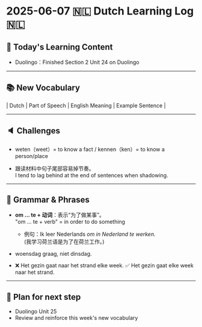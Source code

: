 # 2025-06-07 🇳🇱 Dutch Learning Log 🇳🇱 

## 📘 Today's Learning Content
- Duolingo：Finished Section 2 Unit 24 on Duolingo

---

## 📚 New Vocabulary
| Dutch        | Part of Speech | English Meaning   | Example Sentence                                                                      |


---

## 🔈 Challenges
- weten（weet）= to know a fact / kennen（ken）= to know a person/place   
  
- 跟读材料中句子尾部容易掉节奏。  
  I tend to lag behind at the end of sentences when shadowing.

---

## 📎 Grammar & Phrases
- **om ... te + 动词**：表示“为了做某事”。  
  "om ... te + verb" = in order to do something  
  - 例句：Ik leer Nederlands *om in Nederland te werken.*  
    (我学习荷兰语是为了在荷兰工作。)

- woensdag graag, niet dinsdag.
- ❌ Het gezin gaat naar het strand elke week. 
  ✅ Het gezin gaat elke week naar het strand.
  
 ---

## 🎯 Plan for next step
- Duolingo Unit 25
- Review and reinforce this week's new vocabulary